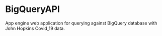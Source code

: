 # BigQueryAPI

App engine web application for querying against BigQuery database with John Hopkins Covid_19 data. 
